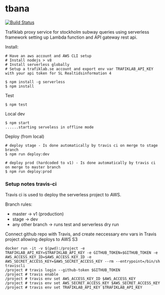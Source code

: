 # tbana
[![Build Status](https://travis-ci.com/oversizedhat/tbana.svg?branch=master)](https://travis-ci.com/oversizedhat/tbana)

Trafiklab proxy service for stockholm subway queries using serverless framework setting up Lambda function and API gateway rest api.

Install:
```
# Have an aws account and AWS CLI setup
# Install nodejs > v8
# Install serverless globally
# Setup a trafiklab.se account and export env var TRAFIKLAB_API_KEY with your api token for SL Realtidsinformation 4

$ npm install -g serverless
$ npm install
```
Test
```
$ npm test
```
Local dev
```
$ npm start
......starting serveless in offline mode
```
Deploy (from local)
```
# deploy stage - Is done automatically by travis ci on merge to stage branch
$ npm run deploy:dev

# deploy prod (hardcoded to v1) - Is done automatically by travis ci on merge to master branch
$ npm run deploy:prod 
```

### Setup notes travis-ci
Travis ci is used to deploy the serverless project to AWS.

Branch rules: 
- master -> v1 (production)
- stage -> dev
- any other branch -> runs test and serverless dry run

Connect github repo with Travis, and create neccessary env vars in Travis project allowing deploys to AWS S3
```
docker run -it -v $(pwd):/project -e TRAFIKLAB_API_KEY=$TRAFIKLAB_API_KEY -e GITHUB_TOKEN=$GITHUB_TOKEN -e AWS_ACCESS_KEY_ID=$AWS_ACCESS_KEY_ID -e AWS_SECRET_ACCESS_KEY=$AWS_SECRET_ACCESS_KEY --rm --entrypoint=/bin/sh traviscli
/project # travis login --github-token $GITHUB_TOKEN
/project # travis enable
/project # travis env set AWS_ACCESS_KEY_ID $AWS_ACCESS_KEY
/project # travis env set AWS_SECRET_ACCESS_KEY $AWS_SECRET_ACCESS_KEY
/project # travis env set TRAFIKLAB_API_KEY $TRAFIKLAB_API_KEY
```
